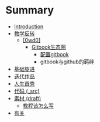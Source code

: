 # Summary

* [Introduction](README.md)
* [教学反转](0MOOC/README.md)
   * [[0wd0]](0MOOC/0wd0.md)
       	* [Gitbook生态圈](0MOOC/gitbooksheng_tai_quan.md)  
			* [配置gitbook](0MOOC/peizhigitbook.md)
			* gitbook与github的羁绊
* [基础旋进](1sTry/README.md)
* [迭代作品](2nDev/README.md)
* [人生首秀](3rDemo/README.md)
* [代码 (_src)](_src/README.md)
* [素材 (draft)](draft/README.md)
   * [教程该怎么写](draft/how2tutorial.md)
* [有关](ABOUT.md)

